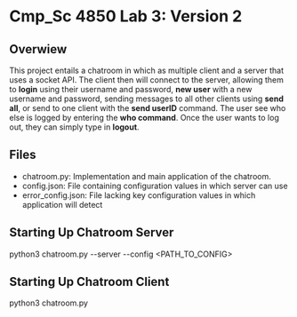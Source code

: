 # Cmp_Sc 4850 Lab 3: Version 2

## Overwiew
This project entails a chatroom in which as multiple client and a server that uses a socket API. The client then will connect to the server, allowing them to **login** using their username and password, **new user** with a new username and password, sending messages to all other clients using **send all**, or send to one client with the **send userID** command. The user see who else is logged by entering the **who command**. Once the user wants to log out, they can simply type in **logout**.

## Files
- chatroom.py: Implementation and main application of the chatroom.
- config.json: File containing configuration values in which server can use
- error_config.json: File lacking key configuration values in which application will detect

## Starting Up Chatroom Server
python3 chatroom.py --server --config <PATH_TO_CONFIG>

## Starting Up Chatroom Client
python3 chatroom.py

